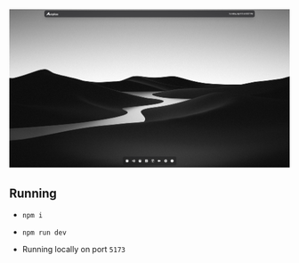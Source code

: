 <h2 align='center'>

<img src="https://raw.githubusercontent.com/StamTsag/acrylica/master/.github/assets/preview.png" alt='Acrylica preview'>
  
</h2>

## Running

- `npm i`

- `npm run dev`

- Running locally on port `5173`
